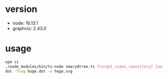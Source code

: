 # version

- node: 16.13.1
- graphviz: 2.43.0

# usage

```sh
npm ci
./node_modules/bin/ts-node smarydtree.ts [target_views_repository] [output_dot_file_name]
dot -Tsvg hoge.dot -o hoge.svg
```
